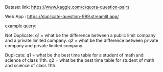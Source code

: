 Dataset link: https://www.kaggle.com/c/quora-question-pairs

Web App : https://duplicate-question-999.streamlit.app/

example query:

  Not Duplicate:
      q1 = what be the difference between a public limit company and a private limited company.
      q2 = what be the difference between private company and private limited company.

      
  Duplicate:
      q1 = what be the best time table for a student of math and science of class 11th.
      q2 = what be the best time table for student of math and science of class 11th.
